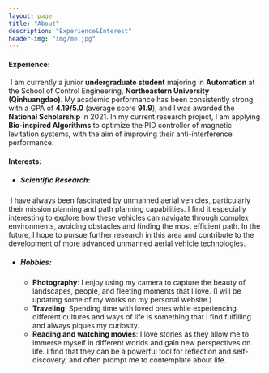 ```yaml
---
layout: page
title: "About"
description: "Experience&Interest" 
header-img: "img/me.jpg"
---
```


#### **Experience:**

​		I am currently a junior **undergraduate student** majoring in **Automation** at the School of Control Engineering, **Northeastern University (Qinhuangdao)**. My academic performance has been consistently strong, with a GPA of **4.19/5.0** (average score **91.9**), and I was awarded the **National Scholarship** in 2021. In my current research project, I am applying **Bio-inspired Algorithms** to optimize the PID controller of magnetic levitation systems, with the aim of improving their anti-interference performance. 



#### Interests:

- ##### Scientific Research:

​		I have always been fascinated by unmanned aerial vehicles, particularly their mission planning and path planning capabilities. I find it especially interesting to explore how these vehicles can navigate through complex environments, avoiding obstacles and finding the most efficient path. In the future, I hope to pursue further research in this area and contribute to the development of more advanced unmanned aerial vehicle technologies.

- ##### Hobbies:
  - **Photography**: I enjoy using my camera to capture the beauty of landscapes, people, and fleeting moments that I love. (I will be updating some of my works on my personal website.)
  - **Traveling**: Spending time with loved ones while experiencing different cultures and ways of life is something that I find fulfilling and always piques my curiosity.
  - **Reading and watching movies**: I love stories as they allow me to immerse myself in different worlds and gain new perspectives on life. I find that they can be a powerful tool for reflection and self-discovery, and often prompt me to contemplate about life.

  







